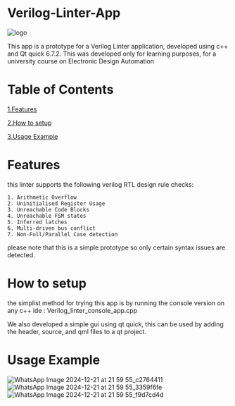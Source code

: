# Verilog-Linter-App
![logo](https://github.com/user-attachments/assets/80ab8f46-8412-459f-8d38-550693b1e25f)

This app is a prototype for a Verilog Linter application, developed using c++ and Qt quick 6.7.2.
This was developed only for learning purposes, for a university course on Electronic Design Automation
# Table of Contents

[1.Features](#Features)

[2.How to setup](#How-to-setup)

[3.Usage Example](#Usage-Example)

# Features
this linter supports the following verilog RTL design rule checks:
              
    1. Arithmetic Overflow
    2. Uninitialised Register Usage
    3. Unreachable Code Blocks
    4. Unreachable FSM states
    5. Inferred latches
    6. Multi-driven bus conflict
    7. Non-Full/Parallel Case detection
  please note that this is a simple prototype so only certain syntax issues are detected.
   
# How to setup
the simplist method for trying this app is by running the console version on any c++ ide : Verilog_linter_console_app.cpp

We also developed a simple gui using qt quick, this can be used by adding the header, source, and qml files to a qt project.

# Usage Example
![WhatsApp Image 2024-12-21 at 21 59 55_c2764411](https://github.com/user-attachments/assets/dcea0169-6bc3-4923-ab17-4da52d3a9b61)
![WhatsApp Image 2024-12-21 at 21 59 55_3359f6fe](https://github.com/user-attachments/assets/58339d07-1e36-4676-85b6-41231c3bb838)
![WhatsApp Image 2024-12-21 at 21 59 55_f9d7cd4d](https://github.com/user-attachments/assets/d2e9832a-e6aa-46e0-8a1d-09f5954f7105)



